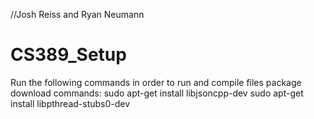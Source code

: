 //Josh Reiss and Ryan Neumann
# CS389_Setup
Run the following commands in order to run and compile files
package download commands:
sudo apt-get install libjsoncpp-dev
sudo apt-get install libpthread-stubs0-dev
